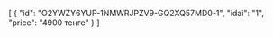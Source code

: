 [
  {
    "id": "O2YWZY6YUP-1NMWRJPZV9-GQ2XQ57MD0-1",
    "idai": "1",
    "price": "4900 теңге"
  }
]